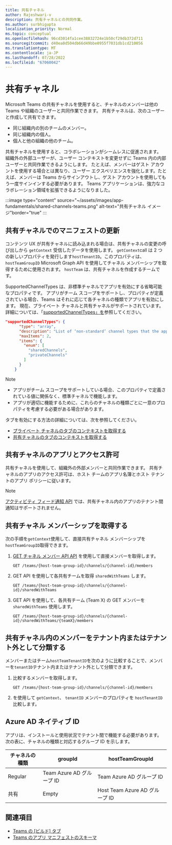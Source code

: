 ```yaml
---
title: 共有チャネル
author: Rajeshwari-v
description: 共有チャネルとの共同作業。
ms.author: surbhigupta
localization_priority: Normal
ms.topic: conceptual
ms.openlocfilehash: 96cd3014fa1cee38832724e1b50cf29db372d711
ms.sourcegitcommit: d40ea0d504db66d49bbe0955f7031db1cd210056
ms.translationtype: MT
ms.contentlocale: ja-JP
ms.lasthandoff: 07/28/2022
ms.locfileid: "67060042"
---
```

# <a name="shared-channels"></a>共有チャネル

Microsoft Teams の共有チャネルを使用すると、チャネルのメンバーは他の Teams や組織のユーザーと共同作業できます。 共有チャネルは、次のユーザーと作成して共有できます。

* 同じ組織内の別のチームのメンバー。
* 同じ組織内の個人。
* 個人と他の組織の他のチーム。

共有チャネルを使用すると、コラボレーションがシームレスに促進されます。 組織外の外部ユーザーが、ユーザー コンテキストを変更せずに Teams 内の内部ユーザーと共同作業できるようにします。 たとえば、メンバーはゲスト アカウントを使用する場合とは異なり、ユーザー エクスペリエンスを強化します。たとえば、メンバーは Teams からサインアウトし、ゲスト アカウントを使用してもう一度サインインする必要があります。 Teams アプリケーションは、強力なコラボレーション領域を拡張できるようになりました。

:::image type="content" source="~/assets/images/app-fundamentals/shared-channels-teams.png" alt-text="共有チャネル イメージ"border="true" :::

## <a name="manifest-update-in-shared-channels"></a>共有チャネルでのマニフェストの更新

コンテンツ UX が共有チャネルに読み込まれる場合は、共有チャネルの変更の呼び出しから `getContext` 受信したデータを使用します。 `getContext`call は 2 つの新しいプロパティを発行します`hostTenantID`。このプロパティは、 `hostTeamGroupID` Microsoft Graph API を使用してチャネル メンバーシップを取得するために使用されます。 `hostTeam` は、共有チャネルを作成するチームです。

SupportedChannelTypes は、非標準チャネルでアプリを有効にする省略可能なプロパティです。 アプリがチーム スコープをサポートし、プロパティが定義されている場合、Teams はそれに応じて各チャネルの種類でアプリを有効にします。 現在、プライベート チャネルと共有チャネルがサポートされています。 詳細については、「[supportedChannelTypes」を](../../resources/schema/manifest-schema.md#supportedchanneltypes)参照してください。

```JSON
"supportedChannelTypes": {
      "type": "array",
      "description": "List of ‘non-standard’ channel types that the app supports. Note: Channels of standard type are supported by default if the app supports team scope. ",
      "maxItems": 2,
      "items": { 
        "enum": [
          "sharedChannels",
          "privateChannels"
        ]
      }
    }
```

> [!NOTE]
>
> * アプリがチーム スコープをサポートしている場合、このプロパティで定義されている値に関係なく、標準チャネルで機能します。
> * アプリが適切に機能するために、これらのチャネルの種類ごとに一意のプロパティを考慮する必要がある場合があります。

タブを有効にする方法の詳細については、次を参照してください。

* [プライベート チャネルのタブのコンテキストを取得する](../../tabs/how-to/access-teams-context.md#retrieve-context-in-private-channels)
* [共有チャネルのタブのコンテキストを取得する](../../tabs/how-to/access-teams-context.md#retrieve-context-in-microsoft-teams-connect-shared-channels)

## <a name="apps-and-permissions-in-shared-channels"></a>共有チャネルのアプリとアクセス許可

共有チャネルを使用して、組織外の外部メンバーと共同作業できます。 共有チャネルのアプリのアクセス許可は、ホスト チームのアプリ名簿とホスト テナントのアプリ ポリシーに従います。

> [!NOTE]
> [アクティビティ フィード通知 API](/graph/teams-send-activityfeednotifications) では、共有チャネル内のアプリのテナント間通知はサポートされません。

## <a name="get-shared-channel-membership"></a>共有チャネル メンバーシップを取得する

次の手順を`getContext`使用して、直接共有チャネル メンバーシップを`hostTeamGroupID`取得できます。

1. [GET チャネル メンバー API API](/graph/api/channel-list-members?view=graph-rest-beta&tabs=http&preserve-view=true) を使用して直接メンバーを取得します。

    ```http
    GET /teams/{host-team-group-id}/channels/{channel-id}/members
    ```

2. GET API を使用して各共有チームを取得 `sharedWithTeams` します。

    ```http
    GET /teams/{host-team-group-id}/channels/{channel-id}/sharedWithTeams
    ```

3. GET API を使用して、各共有チーム (Team X) の GET メンバーを `sharedWithTeams` 使用します。

    ```http
    GET /teams/{host-team-group-id}/channels/{channel-id}/sharedWithTeams/{teamX}/members
    ```

## <a name="classify-members-in-the-shared-channel-as-in-tenant-or-out-tenant"></a>共有チャネル内のメンバーをテナント内またはテナント外として分類する

メンバーまたはチーム`hostTeamTenantID`を次のように比較することで、メンバーを`tenantID`テナント内またはテナント外として分類できます。

1. 比較するメンバーを取得します。

    ```http
    GET /teams/{host-team-group-id}/channels/{channel-id}/members
    ```

2. を使用して `getContext`、 `tenantID` メンバーのプロパティを `hostTenantID` 比較します。

## <a name="azure-ad-native-identity"></a>Azure AD ネイティブ ID

アプリは、インストールと使用状況でテナント間で機能する必要があります。 次の表に、チャネルの種類と対応するグループ ID を示します。

|チャネルの種類| groupId | hostTeamGroupId |
|----------|---------|-----------------|
|Regular | Team Azure AD グループ ID | Team Azure AD グループ ID |
|共有 | Empty | Host Team Azure AD グループ ID |

## <a name="see-also"></a>関連項目

* [Teams の [ビルド] タブ](../../tabs/what-are-tabs.md)
* [Teams のアプリ マニフェストのスキーマ](../../resources/schema/manifest-schema.md)

